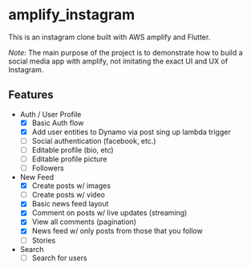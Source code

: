# amplify_instagram

This is an instagram clone built with AWS amplify and Flutter.

_Note:_ The main purpose of the project is to demonstrate how to build a social media app with amplify, not imitating the exact UI and UX of Instagram.

## Features

- Auth / User Profile
  - [x] Basic Auth flow
  - [x] Add user entities to Dynamo via post sing up lambda trigger
  - [ ] Social authentication (facebook, etc.)
  - [ ] Editable profile (bio, etc)
  - [ ] Editable profile picture
  - [ ] Followers
- New Feed
  - [x] Create posts w/ images
  - [ ] Create posts w/ video
  - [x] Basic news feed layout
  - [x] Comment on posts w/ live updates (streaming)
  - [x] View all comments (pagination)
  - [x] News feed w/ only posts from those that you follow
  - [ ] Stories
- Search
  - [ ] Search for users
